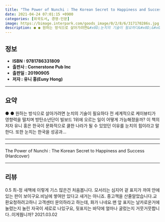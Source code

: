 ```yaml
---
title: "The Power of Nunchi : The Korean Secret to Happiness and Success (Hardcover)"
date: 2021-04-24 07:01:15 +0900
categories: [외국도서, 경영-인문]
image: https://bimage.interpark.com/goods_image/0/2/8/6/317170286s.jpg
description: ● ● 원하는 방식으로 살아가려면&#x0D;눈치의 기술이 필요하다&#x0D;&#x0D;전 세계적으로 케이뷰티가 영향력을 떨치며 방탄소년단이 빌보드 1위에 오르는 일이 어떻게 가능해졌을까? 이 책의 저자 유니 홍은 한국이 문화적으로 쿨한 나라가 될 수 있었던 이유를 눈치의 힘이라고 말
---
```


## **정보**

- **ISBN : 9781786331809**
- **출판사 : Cornerstone Pub Inc**
- **출판일 : 20190905**
- **저자 : 유니 홍(Euny Hong)**

------



## **요약**

●  ●  원하는 방식으로 살아가려면&#x0D;눈치의 기술이 필요하다&#x0D;&#x0D;전 세계적으로 케이뷰티가 영향력을 떨치며 방탄소년단이 빌보드 1위에 오르는 일이 어떻게 가능해졌을까? 이 책의 저자 유니 홍은 한국이 문화적으로 쿨한 나라가 될 수 있었던 이유를 눈치의 힘이라고 말한다. 또한 눈치는 한국을 성공과... 

------



------


The Power of Nunchi : The Korean Secret to Happiness and Success (Hardcover) 

------


## **리뷰** 

0.5 최-정 새책에 이렇게 기스 많은건 처음봅니다. 모서리는 심지어 겉 표지가 까여 안에있는 판이 보이구요.비닐에 쌓여만 있다고 새거는 아니죠. 중고책을 산줄알았습니다.교환요청하려고하니 고객센터 문의하라고 하는데, 화가 나네요.맨 앞 표지는 날카로운거에 눌렸는지 눌린 자국이 세로로 나있구요, 뒷표지는 바닥에 얼마나 굴렀는지 거뭇거뭇합니다..이게뭡니까? 2021.03.02 <br/>